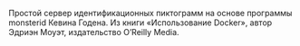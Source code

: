 Простой сервер идентификационных пиктограмм на основе программы monsterid Кевина Годена.
Из книги «Использование Docker», автор Эдриэн Моуэт, издательство O’Reilly Media.
